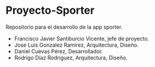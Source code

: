 # Proyecto-Sporter
Repositorio para el desarrollo de la app sporter.
* Francisco Javier Santiburcio Vicente, jefe de proyecto.
* Jose Luis Gonzalez Ramirez, Arquitectura, Diseño.
* Daniel Cuevas Pérez, Desarrollador.
* Rodrigo Díaz Rodríguez, Arquitectura, Diseño.
